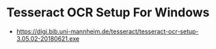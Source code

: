 # Tesseract OCR Setup For Windows
- https://digi.bib.uni-mannheim.de/tesseract/tesseract-ocr-setup-3.05.02-20180621.exe